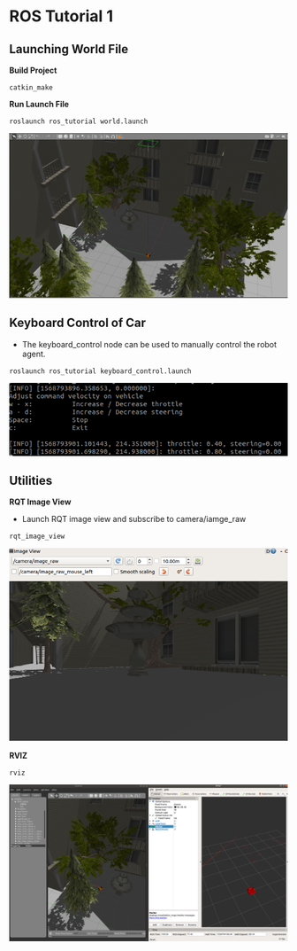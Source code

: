 # ROS Tutorial 1 

## Launching World File 

__Build Project__ 
 ```shell script
catkin_make 
 ```

__Run Launch File__ 
```shell script
roslaunch ros_tutorial world.launch 
```  

![environment](./documentation/outdoor_environment.png)

## Keyboard Control of Car
- The keyboard_control node can be used to manually control the robot agent.
```
roslaunch ros_tutorial keyboard_control.launch 
``` 

![environment](./documentation/keyboard_control.png)
 
## Utilities

__RQT Image View__ 
- Launch RQT image view and subscribe to camera/iamge_raw
```shell script
rqt_image_view
```
![environment](./documentation/rqt_image_view.png)
 
__RVIZ__
```shell script
rviz 
```

![environment](./documentation/rviz.png)



 

